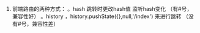 1. 前端路由的两种方式：
   。hash 跳转时更改hash值 监听hash变化 （有#号，兼容性好）
   。history ，history.pushState({},null,'/index') 来进行跳转 （没有#号，兼容性差）
